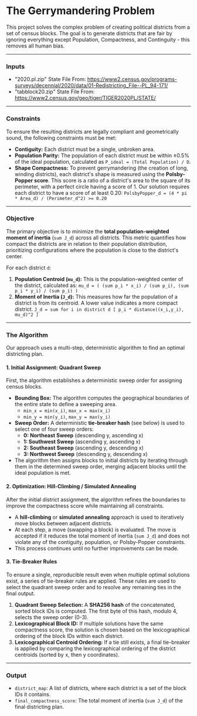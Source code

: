 # The Gerrymandering Problem

This project solves the complex problem of creating political districts from a set of census blocks. The goal is to generate districts that are fair by ignoring everything except Population, Compactness, and Continguity - this removes all human bias.


---

### **Inputs**

* "2020.pl.zip" State File From: https://www2.census.gov/programs-surveys/decennial/2020/data/01-Redistricting_File--PL_94-171/
* "tabblock20.zip" State File From: https://www2.census.gov/geo/tiger/TIGER2020PL/STATE/

---

### **Constraints**

To ensure the resulting districts are legally compliant and geometrically sound, the following constraints must be met:

* **Contiguity:** Each district must be a single, unbroken area.
* **Population Parity:** The population of each district must be within ±0.5% of the ideal population, calculated as `P_ideal = (Total Population) / D`.
* **Shape Compactness:** To prevent gerrymandering (the creation of long, winding districts), each district's shape is measured using the **Polsby-Popper score**. This score is a ratio of a district's area to the square of its perimeter, with a perfect circle having a score of 1. Our solution requires each district to have a score of at least 0.20:
    `PolsbyPopper_d = (4 * pi * Area_d) / (Perimeter_d^2) >= 0.20`

---

### **Objective**

The primary objective is to minimize the **total population-weighted moment of inertia** (`sum J_d`) across all districts. This metric quantifies how compact the districts are in relation to their population distribution, prioritizing configurations where the population is close to the district's center.

For each district `d`:

1.  **Population Centroid (`mu_d`):** This is the population-weighted center of the district, calculated as:
    `mu_d = ( (sum p_i * x_i) / (sum p_i), (sum p_i * y_i) / (sum p_i) )`
2.  **Moment of Inertia (`J_d`):** This measures how far the population of a district is from its centroid. A lower value indicates a more compact district.
    `J_d = sum for i in district d [ p_i * distance((x_i,y_i), mu_d)^2 ]`

---

### **The Algorithm**

Our approach uses a multi-step, deterministic algorithm to find an optimal districting plan.

#### **1. Initial Assignment: Quadrant Sweep**

First, the algorithm establishes a deterministic sweep order for assigning census blocks.

* **Bounding Box:** The algorithm computes the geographical boundaries of the entire state to define a sweeping area.
    * `min_x = min(x_i)`, `max_x = max(x_i)`
    * `min_y = min(y_i)`, `max_y = max(y_i)`
* **Sweep Order:** A deterministic **tie-breaker hash** (see below) is used to select one of four sweep orders:
    * **0: Northeast Sweep** (descending y, ascending x)
    * **1: Southwest Sweep** (ascending y, ascending x)
    * **2: Southeast Sweep** (ascending y, descending x)
    * **3: Northwest Sweep** (descending y, descending x)
* The algorithm then assigns blocks to initial districts by iterating through them in the determined sweep order, merging adjacent blocks until the ideal population is met.

#### **2. Optimization: Hill-Climbing / Simulated Annealing**

After the initial district assignment, the algorithm refines the boundaries to improve the compactness score while maintaining all constraints.

* A **hill-climbing** or **simulated annealing** approach is used to iteratively move blocks between adjacent districts.
* At each step, a move (swapping a block) is evaluated. The move is accepted if it reduces the total moment of inertia (`sum J_d`) and does not violate any of the contiguity, population, or Polsby-Popper constraints.
* This process continues until no further improvements can be made.

#### **3. Tie-Breaker Rules**

To ensure a single, reproducible result even when multiple optimal solutions exist, a series of tie-breaker rules are applied. These rules are used to select the quadrant sweep order and to resolve any remaining ties in the final output.

1.  **Quadrant Sweep Selection:** A **SHA256 hash** of the concatenated, sorted block IDs is computed. The first byte of this hash, modulo 4, selects the sweep order (0-3).
2.  **Lexicographical Block ID:** If multiple solutions have the same compactness score, the solution is chosen based on the lexicographical ordering of the block IDs within each district.
3.  **Lexicographical Centroid Ordering:** If a tie still exists, a final tie-breaker is applied by comparing the lexicographical ordering of the district centroids (sorted by x, then y coordinates).

---

### **Output**

* `district_map`: A list of districts, where each district is a set of the block IDs it contains.
* `final_compactness_score`: The total moment of inertia (`sum J_d`) of the final districting plan.


